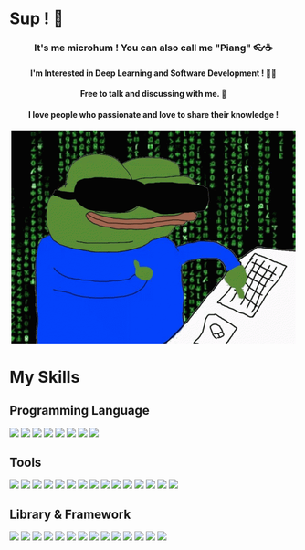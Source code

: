 # Sup ! 👋
<h3 align="center">
It's me microhum ! You can also call me "Piang" 👓☕
</h3>
<h4 align="center">
I'm Interested in Deep Learning and Software Development ! 👨‍💻
</h4>
<h4 align="center">
Free to talk and discussing with me. 💬
</h4>
<h4 align="center">
I love people who passionate and love to share their knowledge !
</h4>

<!--- Frog Meme --->
<p align="center">
<img src="https://github.com/microhum/microhum/blob/main/Meme/anonymous-anonymous-bites-back.gif"/>
</p>

# My Skills

## Programming Language
<!--- Programming Language --->
<p>
    <img src="https://img.shields.io/badge/Python-3776AB?style=for-the-badge&logo=python&logoColor=white"  />
    <img src="https://img.shields.io/badge/HTML5-E34F26?style=for-the-badge&logo=html5&logoColor=white"  />
    <img src="https://img.shields.io/badge/CSS3-1572B6?style=for-the-badge&logo=css3&logoColor=white"  />
    <img src="https://img.shields.io/badge/JavaScript-323330?style=for-the-badge&logo=javascript&logoColor=F7DF1E"  />
    <img src="https://img.shields.io/badge/Lua-2C2D72?style=for-the-badge&logo=lua&logoColor=white"  />
    <img src="https://img.shields.io/badge/Shell_Script-121011?style=for-the-badge&logo=gnu-bash&logoColor=white"  />
    <img src="https://img.shields.io/badge/C%23-239120?style=for-the-badge&logo=c-sharp&logoColor=white"  />
    <img src="https://img.shields.io/badge/C-00599C?style=for-the-badge&logo=c&logoColor=white"  />
</p>

## Tools
<!--- Tools --->
<p>
    <img src="https://img.shields.io/badge/Unity-100000?style=for-the-badge&logo=unity&logoColor=white"  />
    <img src="https://img.shields.io/badge/Netlify-00C7B7?style=for-the-badge&logo=netlify&logoColor=white"  />
    <img src="https://img.shields.io/badge/Arduino_IDE-00979D?style=for-the-badge&logo=arduino&logoColor=white"  />
    <img src="https://img.shields.io/badge/Colab-F9AB00?style=for-the-badge&logo=googlecolab&color=525252"  />
    <img src="https://img.shields.io/badge/replit-667881?style=for-the-badge&logo=replit&logoColor=white"  />
    <img src="https://img.shields.io/badge/VIM-%2311AB00.svg?&style=for-the-badge&logo=vim&logoColor=white"  />
    <img src="https://img.shields.io/badge/VSCode-0078D4?style=for-the-badge&logo=visual%20studio%20code&logoColor=white"  />
    <img src="https://img.shields.io/badge/prettier-1A2C34?style=for-the-badge&logo=prettier&logoColor=F7BA3E"  />
    <img src="https://img.shields.io/badge/Brave-FF1B2D?style=for-the-badge&logo=Brave&logoColor=white"  />
    <img src="https://img.shields.io/badge/Babel-F9DC3E?style=for-the-badge&logo=babel&logoColor=white"  />
    <img src="https://img.shields.io/badge/bun-282a36?style=for-the-badge&logo=bun&logoColor=fbf0df"  />
    <img src="https://img.shields.io/badge/conda-342B029.svg?&style=for-the-badge&logo=anaconda&logoColor=white"  />
    <img src="https://img.shields.io/badge/Jupyter-F37626.svg?&style=for-the-badge&logo=Jupyter&logoColor=white"  />
    <img src="https://img.shields.io/badge/npm-CB3837?style=for-the-badge&logo=npm&logoColor=white"  />
    <img src="https://img.shields.io/badge/Node%20js-339933?style=for-the-badge&logo=nodedotjs&logoColor=white"  />
</p>

## Library & Framework
<!--- Library & Framework --->
<p>
    <img src="https://img.shields.io/badge/React-20232A?style=for-the-badge&logo=react&logoColor=61DAFB"  />
    <img src="https://img.shields.io/badge/Svelte-4A4A55?style=for-the-badge&logo=svelte&logoColor=FF3E00"  />
    <img src="https://img.shields.io/badge/Bootstrap-563D7C?style=for-the-badge&logo=bootstrap&logoColor=white"  />
    <img src="https://img.shields.io/badge/django%20rest-ff1709?style=for-the-badge&logo=django&logoColor=white"  />
    <img src="https://img.shields.io/badge/SQLite-07405E?style=for-the-badge&logo=sqlite&logoColor=white"  />
    <img src="https://img.shields.io/badge/Express.js-404D59?style=for-the-badge"  />
    <img src="https://img.shields.io/badge/Keras-D00000?style=for-the-badge&logo=Keras&logoColor=white"  />
    <img src="https://img.shields.io/badge/Numpy-777BB4?style=for-the-badge&logo=numpy&logoColor=white"  />
    <img src="https://img.shields.io/badge/Pandas-2C2D72?style=for-the-badge&logo=pandas&logoColor=white    "  />
    <img src="https://img.shields.io/badge/TensorFlow-FF6F00?style=for-the-badge&logo=TensorFlow&logoColor=white"  />
    <img src="https://img.shields.io/badge/scikit_learn-F7931E?style=for-the-badge&logo=scikit-learn&logoColor=white"  />
    <img src="https://img.shields.io/badge/fastapi-109989?style=for-the-badge&logo=FASTAPI&logoColor=white"  />
    <img src="https://img.shields.io/badge/OpenCV-27338e?style=for-the-badge&logo=OpenCV&logoColor=white"  />
    <img src="https://img.shields.io/badge/Selenium-43B02A?style=for-the-badge&logo=Selenium&logoColor=white"  />    
</p>

